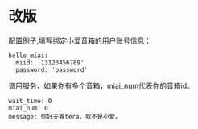# 改版

配置例子,填写绑定小爱音箱的用户账号信息：

```
hello_miai:
  miid: '13123456789'
  password: 'password'
```

调用服务，如果你有多个音箱，miai_num代表你的音箱id。

```
wait_time: 0
miai_num: 0
message: 你好天睿tera，我不是小爱。
```
